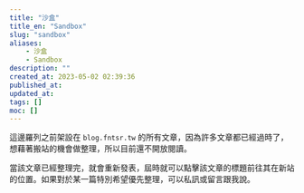 ```yaml
---
title: "沙盒"
title_en: "Sandbox"
slug: "sandbox"
aliases:
    - 沙盒
    - Sandbox
description: ""
created_at: 2023-05-02 02:39:36
published_at: 
updated_at: 
tags: []
moc: []
---
```


這邊羅列之前架設在 `blog.fntsr.tw` 的所有文章，因為許多文章都已經過時了，想藉著搬站的機會做整理，所以目前還不開放閱讀。

當該文章已經整理完，就會重新發表，屆時就可以點擊該文章的標題前往其在新站的位置。如果對於某一篇特別希望優先整理，可以私訊或留言跟我說。
